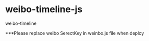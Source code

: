 weibo-timeline-js
=================

weibo-timeline



***Please replace weibo SerectKey in weinbo.js file when deploy
